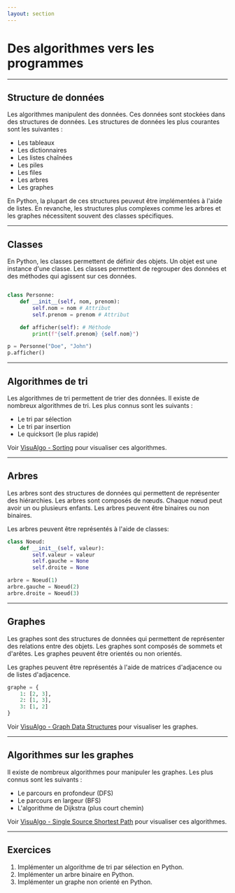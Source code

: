 ```yaml
---
layout: section
---
```


# Des algorithmes vers les programmes

---

## Structure de données

Les algorithmes manipulent des données. Ces données sont stockées dans des structures de données. Les structures de données les plus courantes sont les suivantes :

- Les tableaux
- Les dictionnaires
- Les listes chaînées
- Les piles
- Les files
- Les arbres
- Les graphes

En Python, la plupart de ces structures peuveut être implémentées à l'aide de listes. En revanche, les structures plus complexes comme les arbres et les graphes nécessitent souvent des classes spécifiques.

---

## Classes

En Python, les classes permettent de définir des objets. Un objet est une instance d'une classe. Les classes permettent de regrouper des données et des méthodes qui agissent sur ces données.

```python

class Personne:
    def __init__(self, nom, prenom):
        self.nom = nom # Attribut
        self.prenom = prenom # Attribut

    def afficher(self): # Méthode
        print(f"{self.prenom} {self.nom}")

p = Personne("Doe", "John")
p.afficher()
```

---

## Algorithmes de tri

Les algorithmes de tri permettent de trier des données. Il existe de nombreux algorithmes de tri. Les plus connus sont les suivants :

- Le tri par sélection
- Le tri par insertion
- Le quicksort (le plus rapide)

Voir [VisuAlgo - Sorting](https://visualgo.net/en/sorting) pour visualiser ces algorithmes.

---

## Arbres

Les arbres sont des structures de données qui permettent de représenter des hiérarchies. Les arbres sont composés de nœuds. Chaque nœud peut avoir un ou plusieurs enfants. Les arbres peuvent être binaires ou non binaires.

Les arbres peuvent être représentés à l'aide de classes:

```python
class Noeud:
    def __init__(self, valeur):
        self.valeur = valeur
        self.gauche = None
        self.droite = None

arbre = Noeud(1)
arbre.gauche = Noeud(2)
arbre.droite = Noeud(3)
```

---

## Graphes

Les graphes sont des structures de données qui permettent de représenter des relations entre des objets. Les graphes sont composés de sommets et d'arêtes. Les graphes peuvent être orientés ou non orientés.

Les graphes peuvent être représentés à l'aide de matrices d'adjacence ou de listes d'adjacence.

```python
graphe = {
    1: [2, 3],
    2: [1, 3],
    3: [1, 2]
}
```

Voir [VisuAlgo - Graph Data Structures](https://visualgo.net/en/graphds) pour visualiser les graphes.

---

## Algorithmes sur les graphes

Il existe de nombreux algorithmes pour manipuler les graphes. Les plus connus sont les suivants :

- Le parcours en profondeur (DFS)
- Le parcours en largeur (BFS)
- L'algorithme de Dijkstra (plus court chemin)

Voir [VisuAlgo - Single Source Shortest Path](https://visualgo.net/en/sssp) pour visualiser ces algorithmes.

---

## Exercices

1. Implémenter un algorithme de tri par sélection en Python.
2. Implémenter un arbre binaire en Python.
3. Implémenter un graphe non orienté en Python.
